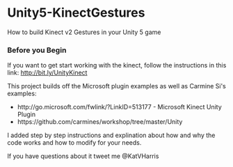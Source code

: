 # Unity5-KinectGestures
How to build Kinect v2 Gestures in your Unity 5 game

### Before you Begin
If you want to get start working with the kinect, follow the instructions in this link:
http://bit.ly/UnityKinect


This project builds off the Microsoft plugin examples as well as Carmine Si's examples:
<ul>
<li> http://go.microsoft.com/fwlink/?LinkID=513177 - Microsoft Kinect Unity Plugin</li>
<li> https://github.com/carmines/workshop/tree/master/Unity </li>
</ul>

I added step by step instructions and explination about how and why the code works and how to modify for your needs. 

If you have questions about it tweet me @KatVHarris

